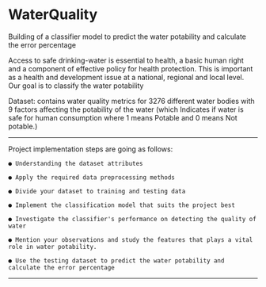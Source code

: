 # WaterQuality
Building of a classifier model to predict the water potability and calculate the error percentage


Access to safe drinking-water is essential to health, a basic human right and a component of effective policy for health protection. This is important as a health and development issue at a national, regional and local level. Our goal is to classify the water potability


Dataset: contains water quality metrics for 3276 different water bodies with 9 factors affecting the potability of the water (which Indicates if water is safe for human consumption where 1 means Potable and 0 means Not potable.)

<hr>
  Project implementation steps are going as follows:
  
    ● Understanding the dataset attributes
    
    ● Apply the required data preprocessing methods
    
    ● Divide your dataset to training and testing data
    
    ● Implement the classification model that suits the project best
    
    ● Investigate the classifier's performance on detecting the quality of water
    
    ● Mention your observations and study the features that plays a vital role in water potability.
    
    ● Use the testing dataset to predict the water potability and calculate the error percentage
<hr>
